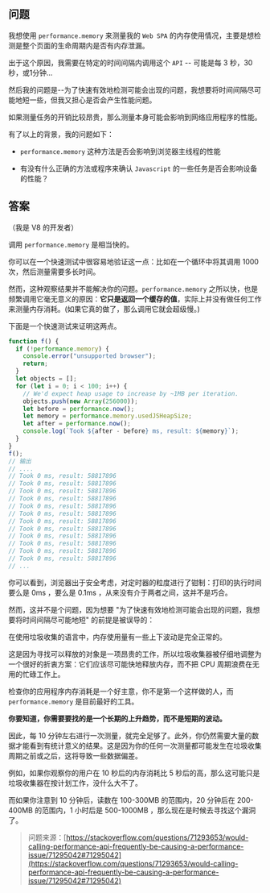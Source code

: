 ## 问题

我想使用 `performance.memory` 来测量我的 `Web SPA` 的内存使用情况，主要是想检测是整个页面的生命周期内是否有内存泄漏。

出于这个原因，我需要在特定的时间间隔内调用这个 `API` -- 可能是每 3 秒，30 秒，或1分钟...

然后我的问题是--为了快速有效地检测可能会出现的问题，我想要将时间间隔尽可能地短一些，但我又担心是否会产生性能问题。

如果测量任务的开销比较昂贵，那么测量本身可能会影响到网络应用程序的性能。

有了以上的背景，我的问题如下：

- `performance.memory` 这种方法是否会影响到浏览器主线程的性能

- 有没有什么正确的方法或程序来确认 `Javascript` 的一些任务是否会影响设备的性能？

## 答案

（我是 V8 的开发者）

调用 `performance.memory` 是相当快的。

你可以在一个快速测试中很容易地验证这一点：比如在一个循环中将其调用 1000 次，然后测量需要多长时间。

然而，这种观察结果并不能解决你的问题。`performance.memory` 之所以快，也是频繁调用它毫无意义的原因：**它只是返回一个缓存的值**，实际上并没有做任何工作来测量内存消耗。(如果它真的做了，那么调用它就会超级慢。)

下面是一个快速测试来证明这两点。

```js
function f() {
  if (!performance.memory) {
    console.error("unsupported browser");
    return;
  }
  let objects = [];
  for (let i = 0; i < 100; i++) {
    // We'd expect heap usage to increase by ~1MB per iteration.
    objects.push(new Array(256000));
    let before = performance.now();
    let memory = performance.memory.usedJSHeapSize;
    let after = performance.now();
    console.log(`Took ${after - before} ms, result: ${memory}`);
  }
}
f();
// 输出
// ....
// Took 0 ms, result: 58817896
// Took 0 ms, result: 58817896
// Took 0 ms, result: 58817896
// Took 0 ms, result: 58817896
// Took 0 ms, result: 58817896
// Took 0 ms, result: 58817896
// Took 0 ms, result: 58817896
// Took 0 ms, result: 58817896
// Took 0 ms, result: 58817896
// Took 0 ms, result: 58817896
// Took 0 ms, result: 58817896
// Took 0 ms, result: 58817896
// ...
```

你可以看到，浏览器出于安全考虑，对定时器的粒度进行了钳制：打印的执行时间要么是 0ms ，要么是 0.1ms ，从来没有介于两者之间，这并不是巧合。

然而，这并不是个问题，因为想要 "为了快速有效地检测可能会出现的问题，我想要将时间间隔尽可能地短" 的前提是被误导的：

在使用垃圾收集的语言中，内存使用量有一些上下波动是完全正常的。

这是因为寻找可以释放的对象是一项昂贵的工作，所以垃圾收集器被仔细地调整为一个很好的折衷方案：它们应该尽可能快地释放内存，而不把 CPU 周期浪费在无用的忙碌工作上。

检查你的应用程序内存消耗是一个好主意，你不是第一个这样做的人，而`performance.memory` 是目前最好的工具。

**你要知道，你需要要找的是一个长期的上升趋势，而不是短期的波动。**

因此，每 10 分钟左右进行一次测量，就完全足够了。此外，你仍然需要大量的数据才能看到有统计意义的结果。这是因为你的任何一次测量都可能发生在垃圾收集周期之前或之后，这将导致一些数据偏差。

例如，如果你观察你的用户在 10 秒后的内存消耗比 5 秒后的高，那么这可能只是垃圾收集器在按计划工作，没什么大不了。

而如果你注意到 10 分钟后，读数在 100-300MB 的范围内，20 分钟后在 200-400MB 的范围内，1 小时后是 500-1000MB ，那么现在是时候去寻找这个漏洞了。

> 问题来源：[https://stackoverflow.com/questions/71293653/would-calling-performance-api-frequently-be-causing-a-performance-issue/71295042#71295042](https://stackoverflow.com/questions/71293653/would-calling-performance-api-frequently-be-causing-a-performance-issue/71295042#71295042)